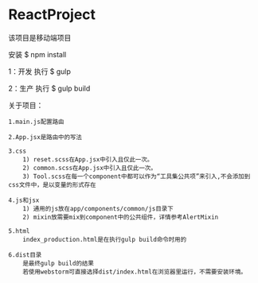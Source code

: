 # ReactProject

该项目是移动端项目

安装 $ npm install

1：开发
执行 $ gulp


2：生产
执行 $ gulp build


关于项目：

    1.main.js配置路由

    2.App.jsx是路由中的写法

    3.css
        1) reset.scss在App.jsx中引入且仅此一次。
        2) common.scss在App.jsx中引入且仅此一次。
        3) Tool.scss在每一个component中都可以作为“工具集公共项”来引入,不会添加到css文件中，是以变量的形式存在

    4.js和jsx
        1) 通用的js放在app/components/common/js目录下
        2) mixin放需要mix到component中的公共组件，详情参考AlertMixin

	5.html
		index_production.html是在执行gulp build命令时用的
		
	6.dist目录
		是最终gulp build的结果
		若使用webstorm可直接选择dist/index.html在浏览器里运行，不需要安装环境。

	
	